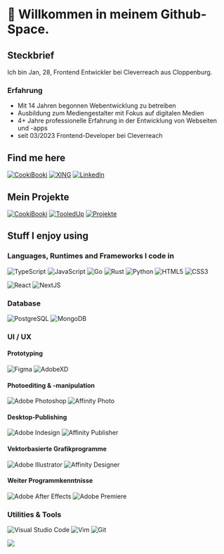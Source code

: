 # 👋 Willkommen in meinem Github-Space.

## Steckbrief

Ich bin Jan, 28, Frontend Entwickler bei Cleverreach aus Cloppenburg.

### Erfahrung
* Mit 14 Jahren begonnen Webentwicklung zu betreiben
* Ausbildung zum Mediengestalter mit Fokus auf digitalen Medien
* 4+ Jahre professionelle Erfahrung in der Entwicklung von Webseiten und -apps
* seit 03/2023 Frontend-Developer bei Cleverreach

## Find me here

[![CookiBooki](https://img.shields.io/badge/j1n.dev-black?style=for-the-badge)](https://j1n.dev)
[![XING](https://img.shields.io/badge/xing-%23006567.svg?style=for-the-badge&logo=xing&logoColor=white)](https://www.xing.com/profile/Jan_Francksen/cv)
[![LinkedIn](https://img.shields.io/badge/linkedin-%230077B5.svg?style=for-the-badge&logo=linkedin&logoColor=white)](https://www.linkedin.com/in/jan-francksen-8a7124258/)


## Mein Projekte

[![CookiBooki](https://img.shields.io/badge/CookiBooki-green?style=for-the-badge)](https://cookibooki.app)
[![TooledUp](https://img.shields.io/badge/TooledUp-purple?style=for-the-badge)](https://tooledup.j1n.dev)
[![Projekte](https://img.shields.io/badge/Alle_Projekte-red?style=for-the-badge)](https://github.com/JanFrancksen?tab=repositories)


## Stuff I enjoy using

### Languages, Runtimes and Frameworks I code in

![TypeScript](https://img.shields.io/badge/typescript-%23323330.svg?style=for-the-badge&logo=typescript&logoColor=%3178c6)
![JavaScript](https://img.shields.io/badge/javascript-%23323330.svg?style=for-the-badge&logo=javascript&logoColor=%23F7DF1E)
![Go](https://img.shields.io/badge/go-%23323330.svg?style=for-the-badge&logo=go&logoColor=#00ADD8)
![Rust](https://img.shields.io/badge/rust-%23323330.svg?style=for-the-badge&logo=rust&logoColor=#000000)
![Python](https://img.shields.io/badge/python-%23323330.svg?style=for-the-badge&logo=python&logoColor=%3776AB)
![HTML5](https://img.shields.io/badge/html5-%23E34F26.svg?style=for-the-badge&logo=html5&logoColor=white)
![CSS3](https://img.shields.io/badge/css3-%231572B6.svg?style=for-the-badge&logo=css3&logoColor=white)

![React](https://img.shields.io/badge/react-282c34?style=for-the-badge&logo=react&logoColor=%2361DAFB)
![NextJS](https://img.shields.io/badge/nextjs-ffffff?style=for-the-badge&logo=next.js&logoColor=black)

### Database

![PostgreSQL](https://img.shields.io/badge/Postgresql-212121?style=for-the-badge&logo=postgresql&logoColor=2a6ea2)
![MongoDB](https://img.shields.io/badge/MongoDB-%234ea94b.svg?style=for-the-badge&logo=mongodb&logoColor=white)

### UI / UX

#### Prototyping
![Figma](https://img.shields.io/badge/figma-%23F24E1E.svg?style=for-the-badge&logo=figma&logoColor=white)
![AdobeXD](https://img.shields.io/badge/adobe%20xd-f85ef0?style=for-the-badge&logo=adobe%20xd&logoColor=white)

#### Photoediting & -manipulation
![Adobe Photoshop](https://img.shields.io/badge/adobe%20photoshop-32a8ff?style=for-the-badge&logo=adobe%20photoshop&logoColor=white)
![Affinity Photo](https://img.shields.io/badge/affinity%20photo-9058d8?style=for-the-badge&logo=affinity%20photo&logoColor=white)

#### Desktop-Publishing
![Adobe Indesign](https://img.shields.io/badge/adobe%20indesign-ff3366?style=for-the-badge&logo=adobe%20indesign&logoColor=white)
![Affinity Publisher](https://img.shields.io/badge/affinity%20publisher-ffa364?style=for-the-badge&logo=affinity%20publisher&logoColor=white)

#### Vektorbasierte Grafikprogramme
![Adobe Illustrator](https://img.shields.io/badge/adobe%20illustrator-f89600?style=for-the-badge&logo=adobe%20illustrator&logoColor=white)
![Affinity Designer](https://img.shields.io/badge/affinity%20designer-4bb9e5?style=for-the-badge&logo=affinity%20designer&logoColor=white)

#### Weiter Programmkenntnisse
![Adobe After Effects](https://img.shields.io/badge/adobe%20after%20effects-9b9aff?style=for-the-badge&logo=adobe%20after%20effects&logoColor=white)
![Adobe Premiere](https://img.shields.io/badge/adobe%20premiere-9b9aff?style=for-the-badge&logo=adobe%20premiere&logoColor=white)

### Utilities & Tools

![Visual Studio Code](https://img.shields.io/badge/Visual%20Studio%20Code-0078d7.svg?style=for-the-badge&logo=visual-studio-code&logoColor=white)
![Vim](https://img.shields.io/badge/Vim-0078d7.svg?style=for-the-badge&logo=vim&logoColor=white)
![Git](https://img.shields.io/badge/git-%23F05033.svg?style=for-the-badge&logo=git&logoColor=white)

<img src="https://github-readme-stats.vercel.app/api/top-langs/?username=JanFrancksen&layout=compact&langs_count=8" />
